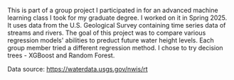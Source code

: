 This is part of a group project I participated in for an advanced machine learning class I took for my graduate degree. I worked on it in Spring 2025. It uses data from the U.S. Geological Survey containing time series data of streams and rivers. The goal of this project was to compare various regression models' abilities to preduct future water height levels. Each group member tried a different regression method. I chose to try decision trees - XGBoost and Random Forest.

Data source: https://waterdata.usgs.gov/nwis/rt
